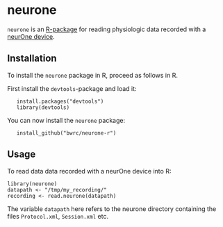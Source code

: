 neurone
=======

`neurone` is an [R-package](https://www.r-project.org/) for reading physiologic data recorded with a [neurOne device](http://www.megaemg.com/products/neurone-eeg-system/).

Installation
------------
To install the `neurone` package in R, proceed as follows in R.

First install the `devtools`-package and load it:
```
   install.packages("devtools")
   library(devtools)
```

You can now install the `neurone` package:
```
   install_github("bwrc/neurone-r")
```

Usage
-----
To read data data recorded with a neurOne device into R:

```
library(neurone)
datapath <- "/tmp/my_recording/"
recording <- read.neurone(datapath)
```

The variable `datapath` here refers to the neurone directory containing the files `Protocol.xml`, `Session.xml` etc.
